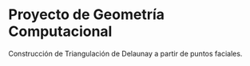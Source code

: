 # Proyecto de Geometría Computacional

Construcción de Triangulación de Delaunay a partir de puntos faciales.

